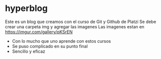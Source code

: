 # hyperblog
Este es un blog que creamos con el curso de Git y Github de Platzi
Se debe crear una carpeta img y agregar las imagenes
Las imagenes estan en https://imgur.com/gallery/pKSrEN
* Con lo mucho que uno aprende con estos cursos
* Se puso complicado en su punto final
* Sencillo y eficaz